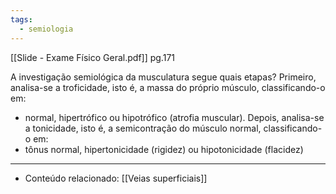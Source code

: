 ```yaml
---
tags:
  - semiologia
---
```

[[Slide - Exame Físico Geral.pdf]] pg.171

A investigação semiológica da musculatura segue quais etapas?
Primeiro, analisa-se a troficidade, isto é, a massa do próprio músculo, classificando-o em: 
- normal, hipertrófico ou hipotrófico (atrofia muscular). 
Depois, analisa-se a tonicidade, isto é, a semicontração do músculo normal, classificando-o em: 
- tônus normal, hipertonicidade (rigidez) ou hipotonicidade (flacidez)


---
- Conteúdo relacionado: [[Veias superficiais]]